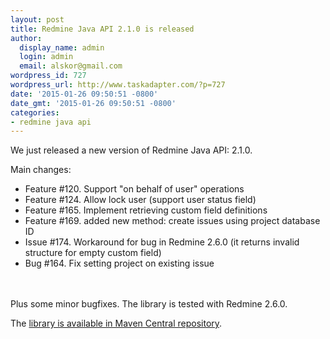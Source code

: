 ```yaml
---
layout: post
title: Redmine Java API 2.1.0 is released
author:
  display_name: admin
  login: admin
  email: alskor@gmail.com
wordpress_id: 727
wordpress_url: http://www.taskadapter.com/?p=727
date: '2015-01-26 09:50:51 -0800'
date_gmt: '2015-01-26 09:50:51 -0800'
categories:
- redmine java api
---
```

<p>We just released a new version of Redmine Java API: 2.1.0.</p>
<p>Main changes:</p>
<ul>
<li>Feature #120. Support "on behalf of user" operations</li>
<li>Feature #124. Allow lock user (support user status field)</li>
<li>Feature #165. Implement retrieving custom field definitions</li>
<li>Feature #169. added new method: create issues using project database ID</li>
<li>Issue #174. Workaround for bug in Redmine 2.6.0 (it returns invalid structure for empty custom field)</li>
<li>Bug #164. Fix setting project on existing issue</li><br />
</ul><br />
Plus some minor bugfixes. The library is tested with Redmine 2.6.0.</p>
<p>The <a href="http://search.maven.org/#search%7Cgav%7C1%7Cg%3A%22com.taskadapter%22%20AND%20a%3A%22redmine-java-api%22">library is available in Maven Central repository</a>.</p>

